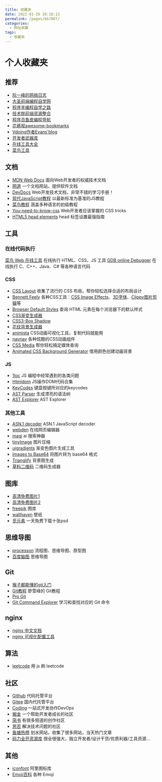 ```yaml
---
title: 收藏夹
date: 2022-01-26 10:18:13
permalink: /pages/bb780f/
categories:
  - 网址收藏
tags:
  - 收藏夹
---
```


# 个人收藏夹

## 推荐
* [阮一峰的网络日志](http://www.ruanyifeng.com/blog/)
* [大圣前端编程自学网](https://shengxinjing.cn/)
* [程序羊编程自学之路](https://r2coding.com/)
* [技术胖前端资源整合](https://gitee.com/jishupang/web_atlas)
* [程序员鱼皮编程导航](https://www.code-nav.cn/)
* [花裤衩awesome-bookmarks](https://panjiachen.github.io/awesome-bookmarks/)
* [Vdoing作者Evans'blog](https://xugaoyi.com/)
* [开发者武器库](https://devtool.tech/)
* [在线工具大全](https://www.fly63.com/tool/home.html)
* [菜鸟工具](https://c.runoob.com/)

## 文档
* [MDN Web Docs](https://developer.mozilla.org/zh-CN/docs/Web) 面向Web开发者的权威技术文档
* [网道](https://wangdoc.com/) 一个文档网站，提供软件文档
* [DevDocs](https://devdocs.io/) Web开发技术文档，非常不错的学习手册！
* [现代JavaScript教程](https://zh.javascript.info) 以最新标准为基准的JS教程
* [菜鸟教程](https://www.runoob.com/) 涵盖多种语言的初级教程
* [You-need-to-know-css](https://lhammer.cn/You-need-to-know-css/#/zh-cn/) Web开发者应该掌握的 CSS tricks
* [HTML5 head elements](https://htmlhead.dev/) head 标签设置最强指南

## 工具

### 在线代码执行

[菜鸟 Web 在线工具](https://c.runoob.com/front-end/61/) 在线执行 HTML、CSS、JS 工具
[GDB online Debugger](https://www.onlinegdb.com/) 在线执行 C、C++、Java、C# 等各种语言代码

### CSS
* [CSS Layout](https://csslayout.io/) 收集了流行的 CSS 布局，帮你轻松选择合适的布局设计
* [Bennett Feely](https://bennettfeely.com/) 各种CSS工具：[CSS Image Effects](https://bennettfeely.com/image-effects/)、[3D字体](https://bennettfeely.com/ztext/)、[Clippy图片剪辑](https://bennettfeely.com/clippy/)等
* [Browser Default Styles](https://juejin.cn/post/7030572979868139551?utm_source=gold_browser_extension) 查询 HTML 元素在每个浏览器下的默认样式
* [CSS渐变生成器](https://www.colorzilla.com/gradient-editor/)
* [CSS3-Box Shadow](https://www.html.cn/tool/css3Preview/Box-Shadow.html)
* [花纹背景生成器](http://www.heropatterns.com/)
* [animista](https://animista.net/) CSS动画可视化工具，复制代码就能用
* [navnav](http://navnav.co/) 各种炫酷的CSS动画组件
* [CSS Media](https://simplecss.eu/) 帮你轻松搞定媒体查询
* [Animated CSS Background Generator](https://wweb.dev/resources/animated-css-background-generator/) 借用颜色创建动画背景
  
### JS
* [1loc](https://1loc.dev/) JS 编程中经常遇到的各类问题
* [Htmldom](https://htmldom.dev/)  JS操作DOM代码合集
* [KeyCodes](https://keycode.info/) 键盘按键所对应的keycodes
* [AST Parser](https://esprima.org/demo/parse.html) 生成漂亮的语法树 
* [AST Explorer](https://astexplorer.net) AST Explorer

### 其他工具
- [ASN.1 decoder](https://lapo.it/asn1js/) ASN.1 JavaScript decoder
- [webden](https://webden.dev/) 在线网页编辑器
- [magi](https://magi.com/) ai 搜索神器
- [tinyImage](https://devtool.tech/tiny-image) 图片压缩
- [uigradients](https://uigradients.com/) 渐变色图片生成工具
- [Images to Base64](https://www.base64-image.de/) 将图片转为 base64 格式
- [Trianglify](https://trianglify.io/) 背景图生成
- [草料二维码](https://cli.im/) 二维码生成器
  
## 图库
- [高清免费图片1](https://www.pexels.com/)
- [高清免费图片2](https://unsplash.com/) 
- [freepik](https://www.freepik.com/) 图库
- [wallhaven](https://alpha.wallhaven.cc/) 壁纸
- [觅元素](http://www.51yuansu.com/) 一天免费下载十张psd


## 思维导图
* [processon](https://www.processon.com/) 流程图、思维导图、原型图
* [百度脑图](https://naotu.baidu.com) 思维导图
  
## Git
- [猴子都能懂的git入门](https://backlog.com/git-tutorial/cn/) 
- [Git教程](https://www.liaoxuefeng.com/wiki/896043488029600) 廖雪峰的 Git教程
- [Pro Git](https://git-scm.com/book/zh/v2)  
- [Git Command Explorer](https://gitexplorer.com/) 学习和查找对应的 Git 命令

## nginx
- [nginx 中文文档](https://www.nginx.cn/doc/index.html)
- [nginx 可视化配置工具](https://www.digitalocean.com/community/tools/nginx?global.app.lang=zhCN)

## 算法
- [leetcode](https://github.com/azl397985856/leetcode) 用 js 刷 leetcode

## 社区
* [Github](https://github.com/) 代码托管平台
* [Gitee](https://gitee.com/) 国内代托管平台
* [Coding](https://coding.net/) 一站式开发协作DevOps
* [掘金](https://juejin.im/) 一个帮助开发者成长的社区
* [简书](https://www.jianshu.com/) 有很多频道的创作社区
* [思否](https://segmentfault.com/) 解决技术问题的社区
* [鱼塘热榜](https://mo.fish) 划水网站，收集了很多网站，当天热门文章
* [码力全开资源库](https://maliquankai.com/designnav/) 很全很强大，独立开发者/设计干货/优质利器/工具资源...

## 其他
* [iconfont](https://www.iconfont.cn/) 阿里图标库
* [Emoji百科](https://emojipedia.org/) 各种 Emoji